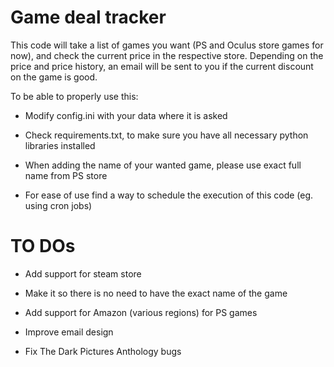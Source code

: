 # Game deal tracker

This code will take a list of games you want (PS and Oculus store games for now), and check the current price in the respective store. Depending on the price and price history, an email will be sent to you if the current discount on the game is good.

To be able to properly use this:

-   Modify config.ini with your data where it is asked

-   Check requirements.txt, to make sure you have all necessary python libraries installed

-   When adding the name of your wanted game, please use exact full name from PS store 

-   For ease of use find a way to schedule the execution of this code (eg. using cron jobs)

# TO DOs

-   Add support for steam store

-   Make it so there is no need to have the exact name of the game

-   Add support for Amazon (various regions) for PS games

-   Improve email design

-   Fix The Dark Pictures Anthology bugs